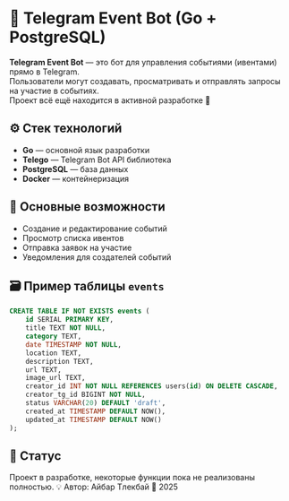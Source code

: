 # 🤖 Telegram Event Bot (Go + PostgreSQL)

**Telegram Event Bot** — это бот для управления событиями (ивентами) прямо в Telegram.  
Пользователи могут создавать, просматривать и отправлять запросы на участие в событиях.  
Проект всё ещё находится в активной разработке 🚧

## ⚙️ Стек технологий
- **Go** — основной язык разработки  
- **Telego** — Telegram Bot API библиотека  
- **PostgreSQL** — база данных  
- **Docker** — контейнеризация

## 🧩 Основные возможности
- Создание и редактирование событий  
- Просмотр списка ивентов  
- Отправка заявок на участие  
- Уведомления для создателей событий

## 🗃️ Пример таблицы `events`
```sql
CREATE TABLE IF NOT EXISTS events (
    id SERIAL PRIMARY KEY,
    title TEXT NOT NULL,
    category TEXT,
    date TIMESTAMP NOT NULL,
    location TEXT,
    description TEXT,
    url TEXT,
    image_url TEXT,
    creator_id INT NOT NULL REFERENCES users(id) ON DELETE CASCADE,
    creator_tg_id BIGINT NOT NULL,
    status VARCHAR(20) DEFAULT 'draft',
    created_at TIMESTAMP DEFAULT NOW(),
    updated_at TIMESTAMP DEFAULT NOW()
);
```
## 🚧 Статус

Проект в разработке, некоторые функции пока не реализованы полностью.
💡 Автор: Айбар Тлекбай
📅 2025
